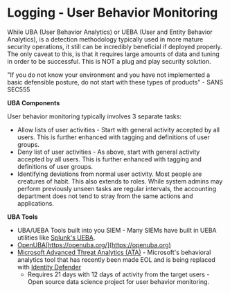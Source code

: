 # Logging - User Behavior Monitoring

While UBA (User Behavior Analytics) or UEBA (User and Entity Behavior Analytics), is a detection methodology typically used in more mature security operations, it still can be incredibly beneficial if deployed properly. The only caveat to this, is that it requires large amounts of data and tuning in order to be successful. This is NOT a plug and play security solution.

"If you do not know your environment and you have not implemented a basic defensible posture, do not start with these types of products" - SANS SEC555

**UBA Components**

User behavior monitoring typically involves 3 separate tasks:

* Allow lists of user activities - Start with general activity accepted by all users. This is further enhanced with tagging and definitions of user groups.
* Deny list of user activities - As above, start with general activity accepted by all users. This is further enhanced with tagging and definitions of user groups.
* Identifying deviations from normal user activity. Most people are creatures of habit. This also extends to roles. While system admins may perform previously unseen tasks are regular intervals, the accounting department does not tend to stray from the same actions and applications.

**UBA Tools**

* UBA/UEBA Tools built into you SIEM - Many SIEMs have built in UEBA utilities like [Splunk's UEBA](https://www.splunk.com/en\_us/data-insider/user-behavior-analytics-ueba.html).
* [OpenUBA](https://github.com/GACWR/OpenUBA)[https://openuba.org/](https://openuba.org)
* [Microsoft Advanced Threat Analytics (ATA)](https://docs.microsoft.com/en-us/advanced-threat-analytics/what-is-ata) - Microsoft's behavioral analytics tool that has recently been made EOL and is being replaced with [Identity Defender](https://www.microsoft.com/en-us/security/business/threat-protection/identity-defender)
  * Requires 21 days with 12 days of activity from the target users - Open source data science project for user behavior monitoring.&#x20;
